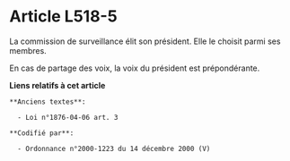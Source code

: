 # Article L518-5

La commission de surveillance élit son président. Elle le choisit parmi ses membres.

En cas de partage des voix, la voix du président est prépondérante.

**Liens relatifs à cet article**

	**Anciens textes**:

	  - Loi n°1876-04-06 art. 3

	**Codifié par**:

	  - Ordonnance n°2000-1223 du 14 décembre 2000 (V)
